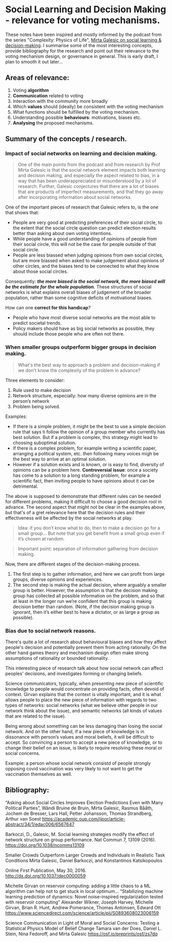 # Social Learning and Decision Making - relevance for voting mechanisms.

These notes have been inspired and mostly informed by the podcast from the series "Complexity: Physics of Life", [Mirta Galesic on social learning & decision-making](https://open.spotify.com/episode/7m3lEMqnkEDgZcKesiepcn?si=eVM78EcYRJ6Hfd9o6oRHDw&nd=1&dlsi=3e3854f7ea6b476f). I summarise some of the most interesting concepts, provide bibliography for the research and point out their relevance to the voting mechanism design, or governance in general. This is early draft, I plan to smooth it out later...


## Areas of relevance:

1. Voting **algorithm**
2. **Communication** related to voting
3. Interaction with the community more broadly
4. Which **values** should (ideally) be consistent with the voting mechanism
5. What functions should be fulfilled by the voting mechanism.
6. Understanding possible **behaviours**: motivations, biases etc.
7. **Analysing** the proposed mechanisms.


## Summary of the concepts / research.

### Impact of social networks on learning and decision making.

>  One of the main points from the podcast and from research by Prof Mirta Galesic is that the social network element impacts both learning and decision making, and especially the aspect related to bias, in a way that has been underappreciated or misunderstood by a lot of research. Further, Galesic conjectures that there are a lot of biases that are products of imperfect measurements, and that they go away after incorporating information about social networks.

One of the important pieces of research that Galesic refers to, is the one that shows that:
* People are very good at predicting preferences of their social circle, to the extent that the social circle question can predict election results better than asking about own voting intentions.
* While people have a good understanding of opinions of people from their social circle, this will not be the case for people outside of that social circle.
* People are less biassed when judging opinions from own social circles, but are more biassed when asked to make judgement about opinions of other circles, and the biases tend to be connected to what they know about those social circles.

Consequently: ***the more biased is the social network, the more biased will be the estimate for the whole population.*** These structures of social networks is what explains overall biases of judgement of the broader population, rather than some cognitive deficits of motivational biases. 

How can one **correct for this handicap**?
* People who have most diverse social networks are the most able to predict societal trends.
* Policy makers should have as big social networks as possible, they should include those people who are often not there.



### When smaller groups outperform bigger groups in decision making.

> What's the best way to approach a problem and decision-making if we don't know the complexity of the problem in advance?

Three elements to consider:
1. Rule used to make decision
2. Network structure, especially: how many diverse opinions are in the person’s network
3. Problem being solved.

Examples:

* If there is a simple problem, it might be the best to use a simple decision rule that says ti follow the opinion of a group member who currently has best solution. But if a problem is complex, this strategy might lead to choosing suboptimal solution. 
* If there is a complex problem, for example writing a scientific paper, arranging a political system, etc. then following many voices migh be the best way to arrive at an optimal solution. 
* However if a solution exists and is known, or is easy to find, diversity of opinions can be a problem here. **Controversial issue**: once a society has come to a solution to a long standing problem, for example a scientific fact, then inviting people to have opinions about it can be detrimental.

The above is supposed to demonstrate that different rules can be needed for different problems, making it difficult to choose a good decision rool in advance. The second aspect that might not be clear in the examples above, but that's of a gret relevance here that the decision rules and their effectiveness will be affected by the social networks at play.


> Idea: if you don’t know what to do, then to make a decision go for a small group… But note that you get benefit from a small group even if it’s chosen at random.

>Important point: separation of information gathering from decision making.


Now, there are different stages of the decision-making process.
1. The first step is to gather information, and here we can profit from large groups, diverse opinions and experiences. 
2. The second step is making the actual decision, where arguably a smaller group is better. However, the assumption is that the decision making group has collected all possible information on the problem, and so that at least in the longer run we’re confident that this group is making decision better than random. (Note, if the decision making group is ignorant, then it’s either best to have a dictator, or as large a group as possible).


### Bias due to social network reasons.

There's quite a lot of research about behavioural biases and how they affect people's decision and potentially prevent them from acting rationally. On the other hand games theory and mechanism design often make strong assumptions of rationality or bounded rationality.

This interesting piece of research talk about how social network can affect peoples' decisions, and investigates forming or changing beliefs. 

Science communicators, typically, when presenting new piece of scientific knowledge to people would concentrate on providing facts, often devoid of context. Girvan explains that the context is vitally important, and it is what allows people to place the new piece of information with regards to two types of networks: social networks (what we believe other people in our network think about the issue), and semantic networks (all kinds of values that are related to the issue).

Being wrong about something can be less damaging than losing the social network. And on the other hand, if a new piece of knowledge is in dissonance with person’s values and moral beliefs, it will be difficult to accept. So convincing a person to accept a new piece of knowledge, or to change their belief on an issue, is likely to require resolving these moral or social concerns.

Example: a person whose social network consistd of people strongly opposing covid vaccination was very likely to not want to get the vaccination themselves as well. 

## Bibliography:

“Asking about Social Circles Improves Election Predictions Even with Many Political Parties”, Wändi Bruine de Bruin, Mirta Galesic, Rasmus Bååth, Jochem de Bresser, Lars Hall, Petter Johansson, Thomas Strandberg, Arthur van Soest
https://academic.oup.com/ijpor/article-abstract/34/1/edac006/6567647


Barkoczi, D., Galesic, M. Social learning strategies modify the effect of network structure on group performance. Nat Commun 7, 13109 (2016). https://doi.org/10.1038/ncomms13109


Smaller Crowds Outperform Larger Crowds and Individuals
in Realistic Task Conditions
Mirta Galesic, Daniel Barkoczi, and Konstantinos Katsikopoulos

Online First Publication, May 30, 2016. http://dx.doi.org/10.1037/dec0000059

Michelle Girvan on reservoir computing: adding a little chaos to a ML algorithm can help not to get stuck in local optimum…
“Stabilizing machine learning prediction of dynamics: Novel noise-inspired regularization tested with reservoir computing”
Alexander Wikner, Joseph Harvey, Michelle Girvan, Brian R. Hunt, Andrew Pomerance, Thomas Antonsen, Edward Ott
https://www.sciencedirect.com/science/article/pii/S0893608023006159


Science Communication in Light of Moral and Social Concerns: Testing a Statistical Physics Model of Belief Change
Tamara van der Does, Daniel L. Stein, Nina Fedoroff, and Mirta Galesic
https://osf.io/preprints/osf/zs7dq
